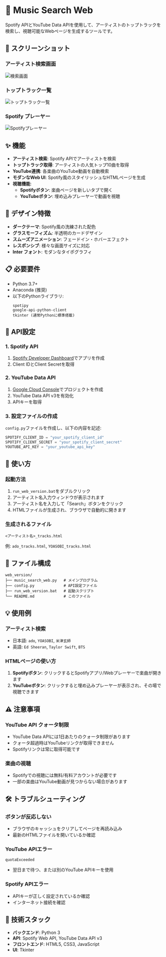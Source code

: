 # 🎵 Music Search Web

Spotify APIとYouTube Data APIを使用して、アーティストのトップトラックを検索し、視聴可能なWebページを生成するツールです。

## 📸 スクリーンショット

### アーティスト検索画面
![検索画面](images/00_search_window.png)

### トップトラック一覧
![トップトラック一覧](images/01_full_page.png)

### Spotify プレーヤー
![Spotifyプレーヤー](images/02_spotify_player.png)

## ✨ 機能

- **アーティスト検索**: Spotify APIでアーティストを検索
- **トップトラック取得**: アーティストの人気トップ10曲を取得
- **YouTube連携**: 各楽曲のYouTube動画を自動検索
- **モダンなWeb UI**: Spotify風のスタイリッシュなHTMLページを生成
- **視聴機能**:
  - **Spotifyボタン**: 楽曲ページを新しいタブで開く
  - **YouTubeボタン**: 埋め込みプレーヤーで動画を視聴

## 🎨 デザイン特徴

- **ダークテーマ**: Spotify風の洗練された配色
- **グラスモーフィズム**: 半透明のカードデザイン
- **スムーズアニメーション**: フェードイン・ホバーエフェクト
- **レスポンシブ**: 様々な画面サイズに対応
- **Inter フォント**: モダンなタイポグラフィ

## 📋 必要要件

- Python 3.7+
- Anaconda (推奨)
- 以下のPythonライブラリ:
  ```
  spotipy
  google-api-python-client
  tkinter (通常Pythonに標準搭載)
  ```

## 🔑 API設定

### 1. Spotify API
1. [Spotify Developer Dashboard](https://developer.spotify.com/dashboard)でアプリを作成
2. Client IDとClient Secretを取得

### 2. YouTube Data API
1. [Google Cloud Console](https://console.cloud.google.com/)でプロジェクトを作成
2. YouTube Data API v3を有効化
3. APIキーを取得

### 3. 設定ファイルの作成
`config.py`ファイルを作成し、以下の内容を記述:
```python
SPOTIFY_CLIENT_ID = "your_spotify_client_id"
SPOTIFY_CLIENT_SECRET = "your_spotify_client_secret"
YOUTUBE_API_KEY = "your_youtube_api_key"
```

## 🚀 使い方

### 起動方法

1. `run_web_version.bat`をダブルクリック
2. アーティスト名入力ウィンドウが表示されます
3. アーティスト名を入力して「Search」ボタンをクリック
4. HTMLファイルが生成され、ブラウザで自動的に開きます

### 生成されるファイル

```
<アーティスト名>_tracks.html
```

例: `ado_tracks.html`, `YOASOBI_tracks.html`

## 📁 ファイル構成

```
web_version/
├── music_search_web.py   # メインプログラム
├── config.py             # API設定ファイル
├── run_web_version.bat   # 起動スクリプト
└── README.md             # このファイル
```

## 💡 使用例

### アーティスト検索
- 日本語: `ado`, `YOASOBI`, `米津玄師`
- 英語: `Ed Sheeran`, `Taylor Swift`, `BTS`

### HTMLページの使い方

1. **Spotifyボタン**: クリックするとSpotifyアプリ/Webプレーヤーで楽曲が開きます
2. **YouTubeボタン**: クリックすると埋め込みプレーヤーが表示され、その場で視聴できます

## ⚠️ 注意事項

### YouTube API クォータ制限
- YouTube Data APIには1日あたりのクォータ制限があります
- クォータ超過時はYouTubeリンクが取得できません
- Spotifyリンクは常に取得可能です

### 楽曲の視聴
- Spotifyでの視聴には無料/有料アカウントが必要です
- 一部の楽曲はYouTube動画が見つからない場合があります

## 🛠️ トラブルシューティング

### ボタンが反応しない
- ブラウザのキャッシュをクリアしてページを再読み込み
- 最新のHTMLファイルを開いているか確認

### YouTube APIエラー
```
quotaExceeded
```
- 翌日まで待つ、または別のYouTube APIキーを使用

### Spotify APIエラー
- APIキーが正しく設定されているか確認
- インターネット接続を確認

## 📝 技術スタック

- **バックエンド**: Python 3
- **API**: Spotify Web API, YouTube Data API v3
- **フロントエンド**: HTML5, CSS3, JavaScript
- **UI**: Tkinter


